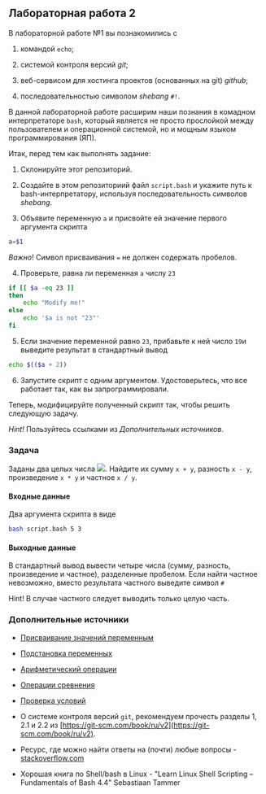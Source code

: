 ## Лабораторная работа 2

В лабораторной работе №1 вы познакомились с 

1. командой `echo`;

2. системой контроля версий *git*;

3. веб-сервисом для хостинга проектов (основанных на git) *github*;

4. последовательностью символом *shebang* `#!`.

В данной лабораторной работе расширим наши познания в комадном интерпретаторе `bash`, который является не просто прослойкой между пользователем и операционной системой, но и мощным языком программирования (ЯП).

Итак, перед тем как выполнять задание:

<!-- Вы уже знакомы со позиционными параметрами, такими как `$*` и `$@`, `$#`, `$0, $1, ...`. -->

1. Склонируйте этот репозиторий.

2. Создайте в этом репозиториий файл `script.bash` и укажите путь к bash-интерпретатору, используя последовательность символов *shebang*.

3. Объявите переменную `a` и присвойте ей значение первого аргумента скрипта

```bash
a=$1
```

*Важно*! Символ присваивания `=` не должен содержать пробелов.

4. Проверьте, равна ли переменная `a` числу `23`

```bash
if [[ $a -eq 23 ]] 
then
    echo "Modify me!"
else
    echo '$a is not "23"'
fi
```

5. Если значение переменной равно `23`, прибавьте к ней число `19`и выведите результат в стандартный вывод

```bash
echo $(($a + 2))
```

6. Запустите скрипт с одним аргументом. Удостоверьтесь, что все работает так, как вы запрограммировали.

Теперь, модифицируйте полученный скрипт так, чтобы решить следующую задачу.

*Hint!* Пользуйтесь ссылками из *Дополнительных источников*.

### Задача

Заданы два целых числа <img src="https://render.githubusercontent.com/render/math?math=-100\le x, y\le100">. Найдите их сумму `x + y`, разность `x - y`, произведение `x * y` и частное `x / y`.

#### Входные данные

Два аргумента скрипта в виде

```bash
bash script.bash 5 3
```

#### Выходные данные

В стандартный вывод вывести четыре числа (сумму, разность, произведение и частное), разделенные пробелом. Если найти частное невозможно, вместо результата частного выведите символ `#`

Hint! В случае частного следует выводить только целую часть.

### Дополнительные источники

* [Присваивание значений переменным](https://se.ifmo.ru/~ad/Documentation/ABS_Guide_ru.html#VARASSIGNMENT)

* [Подстановка переменных](https://se.ifmo.ru/~ad/Documentation/ABS_Guide_ru.html#VARSUBN)

* [Арифметический операции](https://se.ifmo.ru/~ad/Documentation/ABS_Guide_ru.html#ARITHEXP)

* [Операции сревнения ](https://se.ifmo.ru/~ad/Documentation/ABS_Guide_ru.html#COMPARISON-OPS)

* [Проверка условий](https://se.ifmo.ru/~ad/Documentation/ABS_Guide_ru.html#TESTS)



* О системе контроля версий `git`, рекомендуем прочесть разделы 1, 2.1 и 2.2 из [https://git-scm.com/book/ru/v2](https://git-scm.com/book/ru/v2).


* Ресурс, где можно найти ответы на (почти) любые вопросы - [stackoverflow.com](stackoverflow.com)

* Хорошая книга по Shell/bash в Linux - "Learn Linux Shell Scripting – Fundamentals of Bash 4.4"  Sebastiaan Tammer
